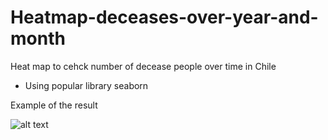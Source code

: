 # Heatmap-deceases-over-year-and-month
Heat map to cehck number of decease people over time in Chile

- Using popular library seaborn

Example of the result

![alt text]()
